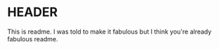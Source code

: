 # HEADER

This is readme.
I was told to make it fabulous but I think you're already fabulous readme.
